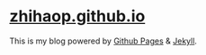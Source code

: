# [zhihaop.github.io](https://keys961.github.io)  

This is my blog powered by [Github Pages](https://pages.github.com/) & [Jekyll](https://jekyllrb.com/).  
